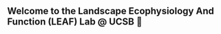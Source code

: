 ## Welcome to the Landscape Ecophysiology And Function (LEAF) Lab @ UCSB 👋

<!--

**Here are some ideas to get you started:**

🙋‍♀️ A short introduction - what is your organization all about?
🌈 Contribution guidelines - how can the community get involved?
👩‍💻 Useful resources - where can the community find your docs? Is there anything else the community should know?
🍿 Fun facts - what does your team eat for breakfast?
🧙 LEAF Lab website https://anderegglab.eemb.ucsb.edu/
-->
